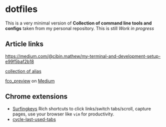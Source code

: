 # dotfiles
This is a very minimal version of **Collection of command line tools and configs** taken from my personal repository. This is still *Work in progress*


## Article links
https://medium.com/@cibin.mathew/my-terminal-and-development-setup-e99f5baf2b18

[collection of alias](alias.sh)

[fco_preview](fco_preview.sh) on [Medium](https://medium.com/@cibin.mathew/fzf-trick-to-do-git-checkout-bdde2364f758)


## Chrome extensions
- [Surfingkeys](https://github.com/brookhong/Surfingkeys/) Rich shortcuts to click links/switch tabs/scroll, capture pages, use your browser like `vim` for productivity.
- [cycle-last-used-tabs](https://chrome.google.com/webstore/detail/clut-cycle-last-used-tabs/cobieddmkhhnbeldhncnfcgcaccmehgn?hl=en)
